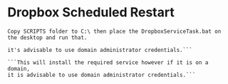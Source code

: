 # Dropbox Scheduled Restart

```Copy SCRIPTS folder to C:\ then place the DropboxServiceTask.bat on the desktop and run that.```

```This will install the required service however if it is on a domain, 
it's advisable to use domain administrator credentials.```

```This will install the required service however if it is on a domain, 
it is advisable to use domain administrator credentials.```
